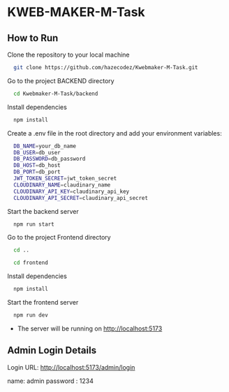 # KWEB-MAKER-M-Task


## How to Run

Clone the repository to your local machine

```bash
  git clone https://github.com/hazecodez/Kwebmaker-M-Task.git
```

Go to the project BACKEND directory

```bash
  cd Kwebmaker-M-Task/backend
```

Install dependencies

```bash
  npm install
```

Create a .env file in the root directory and add your environment variables:

```bash
  DB_NAME=your_db_name
  DB_USER=db_user
  DB_PASSWORD=db_password
  DB_HOST=db_host
  DB_PORT=db_port
  JWT_TOKEN_SECRET=jwt_token_secret
  CLOUDINARY_NAME=claudinary_name
  CLOUDINARY_API_KEY=claudinary_api_key
  CLOUDINARY_API_SECRET=claudinary_api_secret


```

Start the backend server

```bash
  npm run start
```

Go to the project Frontend directory

```bash
  cd ..
```
```bash
  cd frontend
```

Install dependencies

```bash
  npm install
```

Start the frontend server

```bash
  npm run dev
```


- The server will be running on [http://localhost:5173](http://localhost:5173)


## Admin Login Details

Login URL: [http://localhost:5173/admin/login](http://localhost:5173/admin/login)

name: admin
password : 1234
